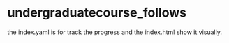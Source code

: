 # undergraduatecourse_follows
the index.yaml is for track the progress and the index.html show it visually.
